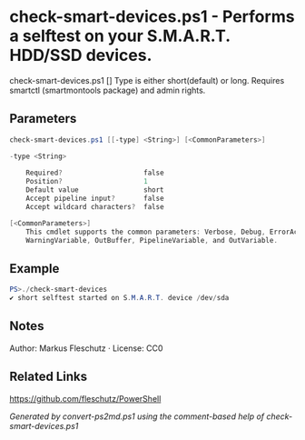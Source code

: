 # check-smart-devices.ps1 - Performs a selftest on your S.M.A.R.T. HDD/SSD devices.

check-smart-devices.ps1 [<type>]
Type is either short(default) or long.
       Requires smartctl (smartmontools package) and admin rights.

## Parameters
```powershell
check-smart-devices.ps1 [[-type] <String>] [<CommonParameters>]

-type <String>
    
    Required?                    false
    Position?                    1
    Default value                short
    Accept pipeline input?       false
    Accept wildcard characters?  false

[<CommonParameters>]
    This cmdlet supports the common parameters: Verbose, Debug, ErrorAction, ErrorVariable, WarningAction, 
    WarningVariable, OutBuffer, PipelineVariable, and OutVariable.
```

## Example
```powershell
PS>./check-smart-devices
✔️ short selftest started on S.M.A.R.T. device /dev/sda
```


## Notes
Author: Markus Fleschutz · License: CC0

## Related Links
https://github.com/fleschutz/PowerShell

*Generated by convert-ps2md.ps1 using the comment-based help of check-smart-devices.ps1*
